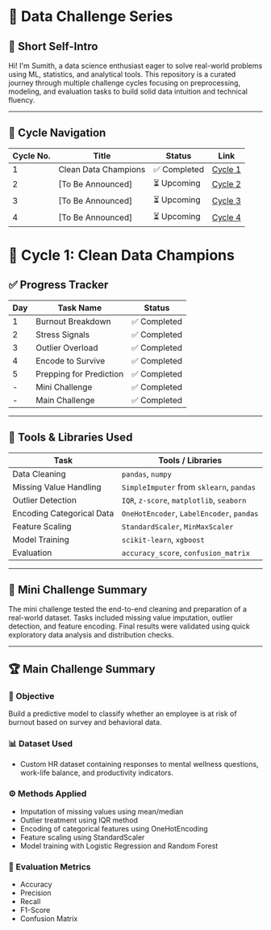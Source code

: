 # 🧠 Data Challenge Series

## 👤 Short Self-Intro

Hi! I'm Sumith, a data science enthusiast eager to solve real-world problems using ML, statistics, and analytical tools. This repository is a curated journey through multiple challenge cycles focusing on preprocessing, modeling, and evaluation tasks to build solid data intuition and technical fluency.

---

## 📘 Cycle Navigation

| Cycle No. | Title                    | Status       | Link                                                |
|-----------|--------------------------|--------------|-----------------------------------------------------|
| 1         | Clean Data Champions     | ✅ Completed | [Cycle 1](./Cycle_1_Clean_Data_Champions/)         |
| 2         | [To Be Announced]        | ⏳ Upcoming  | [Cycle 2](./Cycle_2_[Coming_Soon]/)                |
| 3         | [To Be Announced]        | ⏳ Upcoming  | [Cycle 3](./Cycle_3_[Coming_Soon]/)                |
| 4         | [To Be Announced]        | ⏳ Upcoming  | [Cycle 4](./Cycle_4_[Coming_Soon]/)                |

# 🧹 Cycle 1: Clean Data Champions

## ✅ Progress Tracker

| Day | Task Name               | Status     |
|-----|-------------------------|------------|
| 1   | Burnout Breakdown       | ✅ Completed |
| 2   | Stress Signals          | ✅ Completed |
| 3   | Outlier Overload        | ✅ Completed |
| 4   | Encode to Survive       | ✅ Completed |
| 5   | Prepping for Prediction | ✅ Completed |
| -   | Mini Challenge          | ✅ Completed |
| -   | Main Challenge          | ✅ Completed |

---

## 🧰 Tools & Libraries Used

| Task                     | Tools / Libraries                          |
|--------------------------|--------------------------------------------|
| Data Cleaning            | `pandas`, `numpy`                          |
| Missing Value Handling   | `SimpleImputer` from `sklearn`, `pandas`   |
| Outlier Detection        | `IQR`, `z-score`, `matplotlib`, `seaborn` |
| Encoding Categorical Data| `OneHotEncoder`, `LabelEncoder`, `pandas` |
| Feature Scaling          | `StandardScaler`, `MinMaxScaler`          |
| Model Training           | `scikit-learn`, `xgboost`                  |
| Evaluation               | `accuracy_score`, `confusion_matrix`      |

---

## 🧩 Mini Challenge Summary

The mini challenge tested the end-to-end cleaning and preparation of a real-world dataset. Tasks included missing value imputation, outlier detection, and feature encoding. Final results were validated using quick exploratory data analysis and distribution checks.

---

## 🏆 Main Challenge Summary

### 🎯 Objective

Build a predictive model to classify whether an employee is at risk of burnout based on survey and behavioral data.

### 📊 Dataset Used

- Custom HR dataset containing responses to mental wellness questions, work-life balance, and productivity indicators.

### ⚙️ Methods Applied

- Imputation of missing values using mean/median
- Outlier treatment using IQR method
- Encoding of categorical features using OneHotEncoding
- Feature scaling using StandardScaler
- Model training with Logistic Regression and Random Forest

### 📏 Evaluation Metrics

- Accuracy
- Precision
- Recall
- F1-Score
- Confusion Matrix

